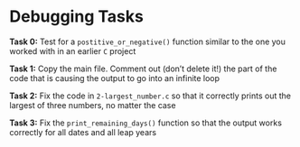 # Debugging Tasks

**Task 0:** Test for a `postitive_or_negative()` function similar to the one you worked with in an earlier `C` project

**Task 1:** Copy the  main file. Comment out (don’t delete it!) the part of the code that is causing the output to go into an infinite loop

**Task 2:** Fix the code in `2-largest_number.c` so that it correctly prints out the largest of three numbers, no matter the case

**Task 3:** Fix the `print_remaining_days()` function so that the output works correctly for all dates and all leap years
